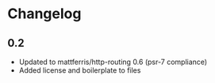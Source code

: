 Changelog
=========

0.2
---

* Updated to mattferris/http-routing 0.6 (psr-7 compliance)
* Added license and boilerplate to files

